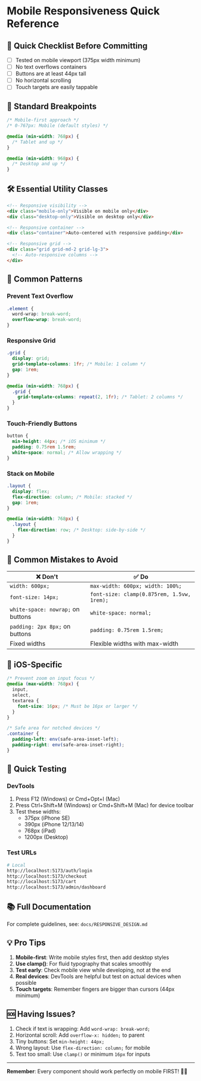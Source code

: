 # Mobile Responsiveness Quick Reference

## 🎯 Quick Checklist Before Committing

- [ ] Tested on mobile viewport (375px width minimum)
- [ ] No text overflows containers
- [ ] Buttons are at least 44px tall
- [ ] No horizontal scrolling
- [ ] Touch targets are easily tappable

## 📐 Standard Breakpoints

```css
/* Mobile-first approach */
/* 0-767px: Mobile (default styles) */

@media (min-width: 768px) {
  /* Tablet and up */
}

@media (min-width: 968px) {
  /* Desktop and up */
}
```

## 🛠️ Essential Utility Classes

```html
<!-- Responsive visibility -->
<div class="mobile-only">Visible on mobile only</div>
<div class="desktop-only">Visible on desktop only</div>

<!-- Responsive container -->
<div class="container">Auto-centered with responsive padding</div>

<!-- Responsive grid -->
<div class="grid grid-md-2 grid-lg-3">
  <!-- Auto-responsive columns -->
</div>
```

## 🎨 Common Patterns

### Prevent Text Overflow

```css
.element {
  word-wrap: break-word;
  overflow-wrap: break-word;
}
```

### Responsive Grid

```css
.grid {
  display: grid;
  grid-template-columns: 1fr; /* Mobile: 1 column */
  gap: 1rem;
}

@media (min-width: 768px) {
  .grid {
    grid-template-columns: repeat(2, 1fr); /* Tablet: 2 columns */
  }
}
```

### Touch-Friendly Buttons

```css
button {
  min-height: 44px; /* iOS minimum */
  padding: 0.75rem 1.5rem;
  white-space: normal; /* Allow wrapping */
}
```

### Stack on Mobile

```css
.layout {
  display: flex;
  flex-direction: column; /* Mobile: stacked */
  gap: 1rem;
}

@media (min-width: 768px) {
  .layout {
    flex-direction: row; /* Desktop: side-by-side */
  }
}
```

## 🚫 Common Mistakes to Avoid

| ❌ Don't                          | ✅ Do                                      |
| --------------------------------- | ------------------------------------------ |
| `width: 600px;`                   | `max-width: 600px; width: 100%;`           |
| `font-size: 14px;`                | `font-size: clamp(0.875rem, 1.5vw, 1rem);` |
| `white-space: nowrap;` on buttons | `white-space: normal;`                     |
| `padding: 2px 8px;` on buttons    | `padding: 0.75rem 1.5rem;`                 |
| Fixed widths                      | Flexible widths with max-width             |

## 📱 iOS-Specific

```css
/* Prevent zoom on input focus */
@media (max-width: 768px) {
  input,
  select,
  textarea {
    font-size: 16px; /* Must be 16px or larger */
  }
}

/* Safe area for notched devices */
.container {
  padding-left: env(safe-area-inset-left);
  padding-right: env(safe-area-inset-right);
}
```

## 🧪 Quick Testing

### DevTools

1. Press F12 (Windows) or Cmd+Opt+I (Mac)
2. Press Ctrl+Shift+M (Windows) or Cmd+Shift+M (Mac) for device toolbar
3. Test these widths:
   - 375px (iPhone SE)
   - 390px (iPhone 12/13/14)
   - 768px (iPad)
   - 1200px (Desktop)

### Test URLs

```bash
# Local
http://localhost:5173/auth/login
http://localhost:5173/checkout
http://localhost:5173/cart
http://localhost:5173/admin/dashboard
```

## 📚 Full Documentation

For complete guidelines, see: `docs/RESPONSIVE_DESIGN.md`

## 💡 Pro Tips

1. **Mobile-first**: Write mobile styles first, then add desktop styles
2. **Use clamp()**: For fluid typography that scales smoothly
3. **Test early**: Check mobile view while developing, not at the end
4. **Real devices**: DevTools are helpful but test on actual devices when
   possible
5. **Touch targets**: Remember fingers are bigger than cursors (44px minimum)

## 🆘 Having Issues?

1. Check if text is wrapping: Add `word-wrap: break-word;`
2. Horizontal scroll: Add `overflow-x: hidden;` to parent
3. Tiny buttons: Set `min-height: 44px;`
4. Wrong layout: Use `flex-direction: column;` for mobile
5. Text too small: Use `clamp()` or minimum `16px` for inputs

---

**Remember**: Every component should work perfectly on mobile FIRST! 📱✨
